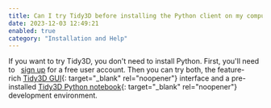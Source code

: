 ```yaml
---
title: Can I try Tidy3D before installing the Python client on my computer?
date: 2023-12-03 12:49:21
enabled: true
category: "Installation and Help"
---
```


If you want to try Tidy3D, you don't need to install Python. First, you'll need to&nbsp;&nbsp;&nbsp;[sign up](https://tidy3d.simulation.cloud/signup)&nbsp;for a free user account.&nbsp;Then you can try both, the feature-rich&nbsp;[Tidy3D GUI](https://tidy3d.simulation.cloud){: target="_blank" rel="noopener"}&nbsp;interface and a pre-installed&nbsp;[Tidy3D Python notebook](https://tidy3d.simulation.cloud/notebook){: target="_blank" rel="noopener"} development environment.
